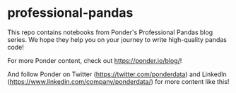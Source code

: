 # professional-pandas

This repo contains notebooks from Ponder's Professional Pandas blog series. We hope they help you on your journey to write high-quality pandas code!

For more Ponder content, check out https://ponder.io/blog/!

And follow Ponder on Twitter (https://twitter.com/ponderdata) and LinkedIn (https://www.linkedin.com/company/ponderdata/) for more content like this!
